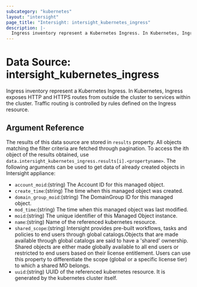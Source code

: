 ```yaml
---
subcategory: "kubernetes"
layout: "intersight"
page_title: "Intersight: intersight_kubernetes_ingress"
description: |-
  Ingress inventory represent a Kubernetes Ingress. In Kubernetes, Ingress exposes HTTP and HTTPS routes from outside the cluster to services within the cluster. Traffic routing is controlled by rules defined on the Ingress resource.
---
```


# Data Source: intersight_kubernetes_ingress
Ingress inventory represent a Kubernetes Ingress. In Kubernetes, Ingress exposes HTTP and HTTPS routes from outside the cluster to services within the cluster. Traffic routing is controlled by rules defined on the Ingress resource.
## Argument Reference
The results of this data source are stored in `results` property.
All objects matching the filter criteria are fetched through pagination.
To access the ith object of the results obtained, use `data.intersight_kubernetes_ingress.results[i].<propertyname>`.
The following arguments can be used to get data of already created objects in Intersight appliance:
* `account_moid`:(string) The Account ID for this managed object. 
* `create_time`:(string) The time when this managed object was created. 
* `domain_group_moid`:(string) The DomainGroup ID for this managed object. 
* `mod_time`:(string) The time when this managed object was last modified. 
* `moid`:(string) The unique identifier of this Managed Object instance. 
* `name`:(string) Name of the referenced kubernetes resource. 
* `shared_scope`:(string) Intersight provides pre-built workflows, tasks and policies to end users through global catalogs.Objects that are made available through global catalogs are said to have a 'shared' ownership. Shared objects are either made globally available to all end users or restricted to end users based on their license entitlement. Users can use this property to differentiate the scope (global or a specific license tier) to which a shared MO belongs. 
* `uuid`:(string) UUID of the referenced kubernetes resource. It is generated by the kubernetes cluster itself. 
 